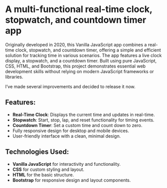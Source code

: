 # A multi-functional real-time clock, stopwatch, and countdown timer app

Originally developed in 2020, this Vanilla JavaScript app combines a real-time clock, stopwatch, and countdown timer, offering a simple and efficient solution for tracking time in various scenarios. The app features a live clock display, a stopwatch, and a countdown timer. Built using pure JavaScript, CSS, HTML, and Bootstrap, this project demonstrates essential web development skills without relying on modern JavaScript frameworks or libraries.

I’ve made several improvements and decided to release it now.

## Features:
- **Real-Time Clock**: Displays the current time and updates in real-time.
- **Stopwatch**: Start, stop, lap, and reset functionality for timing events.
- **Countdown Timer**: Set a custom time and count down to zero.
- Fully responsive design for desktop and mobile devices.
- User-friendly interface with a clean, minimal design.

## Technologies Used:
- **Vanilla JavaScript** for interactivity and functionality.
- **CSS** for custom styling and layout.
- **HTML** for the basic structure.
- **Bootstrap** for responsive design and layout components.